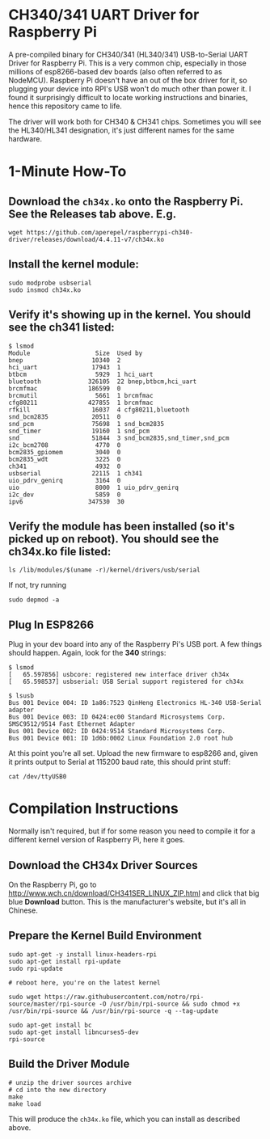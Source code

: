 # CH340/341 UART Driver for Raspberry Pi

A pre-compiled binary for CH340/341 (HL340/341) USB-to-Serial UART Driver for Raspberry Pi. This is a very common chip, especially in those millions of esp8266-based dev boards (also often referred to as NodeMCU). Raspberry Pi doesn't have an out of the box driver for it, so plugging your device into RPI's USB won't do much other than power it. I found it surprisingly difficult to locate working instructions and binaries, hence this repository came to life.

The driver will work both for CH340 & CH341 chips. Sometimes you will see the HL340/HL341 designation, it's just different names for the same hardware.

# 1-Minute How-To
## Download the `ch34x.ko` onto the Raspberry Pi. See the **Releases** tab above. E.g.
```
wget https://github.com/aperepel/raspberrypi-ch340-driver/releases/download/4.4.11-v7/ch34x.ko
```
## Install the kernel module:
```
sudo modprobe usbserial
sudo insmod ch34x.ko
```

## Verify it's showing up in the kernel. You should see the **ch341** listed:
```
$ lsmod
Module                  Size  Used by
bnep                   10340  2
hci_uart               17943  1
btbcm                   5929  1 hci_uart
bluetooth             326105  22 bnep,btbcm,hci_uart
brcmfmac              186599  0
brcmutil                5661  1 brcmfmac
cfg80211              427855  1 brcmfmac
rfkill                 16037  4 cfg80211,bluetooth
snd_bcm2835            20511  0
snd_pcm                75698  1 snd_bcm2835
snd_timer              19160  1 snd_pcm
snd                    51844  3 snd_bcm2835,snd_timer,snd_pcm
i2c_bcm2708             4770  0
bcm2835_gpiomem         3040  0
bcm2835_wdt             3225  0
ch341                   4932  0
usbserial              22115  1 ch341
uio_pdrv_genirq         3164  0
uio                     8000  1 uio_pdrv_genirq
i2c_dev                 5859  0
ipv6                  347530  30
```

## Verify the module has been installed (so it's picked up on reboot). You should see the **ch34x.ko** file listed:
```
ls /lib/modules/$(uname -r)/kernel/drivers/usb/serial
```
If not, try running
```
sudo depmod -a
```

## Plug In ESP8266
Plug in your dev board into any of the Raspberry Pi's USB port. A few things should happen. Again, look for the **340** strings:
```
$ lsmod
[   65.597856] usbcore: registered new interface driver ch34x
[   65.598537] usbserial: USB Serial support registered for ch34x

$ lsusb
Bus 001 Device 004: ID 1a86:7523 QinHeng Electronics HL-340 USB-Serial adapter
Bus 001 Device 003: ID 0424:ec00 Standard Microsystems Corp. SMSC9512/9514 Fast Ethernet Adapter
Bus 001 Device 002: ID 0424:9514 Standard Microsystems Corp.
Bus 001 Device 001: ID 1d6b:0002 Linux Foundation 2.0 root hub
```

At this point you're all set. Upload the new firmware to esp8266 and, given it prints output to Serial at 115200 baud rate, this should print stuff:
```
cat /dev/ttyUSB0
```

# Compilation Instructions
Normally isn't required, but if for some reason you need to compile it for a different kernel version of Raspberry Pi, here it goes.

## Download the CH34x Driver Sources
On the Raspberry Pi, go to http://www.wch.cn/download/CH341SER_LINUX_ZIP.html and click that big blue **Download** button. This is the manufacturer's website, but it's all in Chinese.

## Prepare the Kernel Build Environment
```
sudo apt-get -y install linux-headers-rpi
sudo apt-get install rpi-update
sudo rpi-update

# reboot here, you're on the latest kernel

sudo wget https://raw.githubusercontent.com/notro/rpi-source/master/rpi-source -O /usr/bin/rpi-source && sudo chmod +x /usr/bin/rpi-source && /usr/bin/rpi-source -q --tag-update

sudo apt-get install bc
sudo apt-get install libncurses5-dev
rpi-source
```

## Build the Driver Module
```
# unzip the driver sources archive
# cd into the new directory
make
make load 
```
This will produce the `ch34x.ko` file, which you can install as described above.
